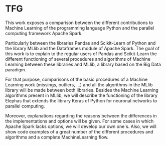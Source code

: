 # TFG
This work exposes a comparison between the different contributions to Machine Learning of the programming language Python and the parallel computing framework Apache Spark. 

Particularly between the libraries Pandas and Scikit-Learn of Python and the library MLlib and the Dataframes module of Apache Spark. The goal of this work is to explain to the regular users of Pandas and Scikit-Learn the different functioning of several procedures and algorithms of Machine Learning between these libraries and MLlib, a library based on the Big Data paradigm. 

For that purpose, comparisons of the basic procedures of a Machine Learning work (missings, outliers, …) and all the algorithms in the MLlib library will be made between both libraries. Besides the Machine Learning algorithms present in MLlib, we will describe the functioning of the library Elephas that extends the library Keras of Python for neuronal networks to parallel computing. 

Moreover, explanations regarding the reasons between the differences in the implementations and options will be given. For some cases in which Apache Spark lacks options, we will develop our own one´s. Also, we will show code examples of a great number of the different procedures and algorithms and a complete MachineLearning flow.
